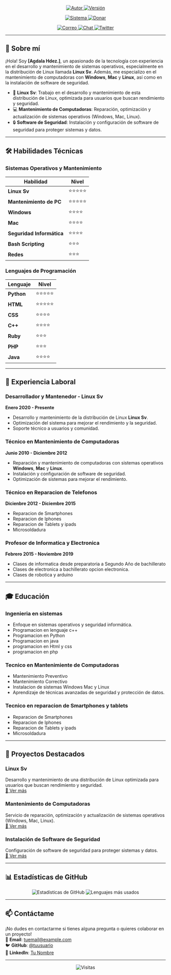 <p align="center">
  <a href="https://github.com/Agdala1/">
    <img title="Autor" src="https://img.shields.io/badge/Author-[Agdala Hdez.]-blue?style=for-the-badge&logo=github">
  </a>
  <a href="">
    <img title="Versión" src="https://img.shields.io/badge/Version-1.0-red?style=for-the-badge&logo=">
  </a>
</p>

<p align="center">
  <a href="">
    <img title="Sistema" src="https://img.shields.io/badge/Supported%20OS-Linux%20|%20Windows%20|%20Mac-orange?style=for-the-badge&logo=linux">
  </a>
  <a href="https://sites.google.com/view/donacionesbtc/inicio">
    <img title="Donar" src="https://img.shields.io/badge/Donate-Bitcoin-green.svg?style=for-the-badge&logo=Bitcoin">
  </a>
</p>

<p align="center">
  <a href="mailto:master.hdez@gmail.com">
    <img title="Correo" src="https://img.shields.io/badge/Correo-tuemail@example.com-blueviolet?style=for-the-badge&logo=gmail">
  </a>
  <a href="https://t.me/tucanal">
    <img title="Chat" src="https://img.shields.io/badge/CHAT-TELEGRAM-blue?style=for-the-badge&logo=telegram">
  </a>
  <a href="https://twitter.com/tuusuario">
    <img title="Twitter" src="https://img.shields.io/badge/CHAT-TWITTER-blue?style=for-the-badge&logo=twitter">
  </a>
</p>

---

## 🚀 Sobre mí

¡Hola! Soy **[Agdala Hdez.]**, un apasionado de la tecnología con experiencia en el desarrollo y mantenimiento de sistemas operativos, especialmente en la distribución de Linux llamada **Linux Sv**. Además, me especializo en el mantenimiento de computadoras con **Windows**, **Mac** y **Linux**, así como en la instalación de software de seguridad.

- 🐧 **Linux Sv**: Trabajo en el desarrollo y mantenimiento de esta distribución de Linux, optimizada para usuarios que buscan rendimiento y seguridad.
- 💻 **Mantenimiento de Computadoras**: Reparación, optimización y actualización de sistemas operativos (Windows, Mac, Linux).
- 🔒 **Software de Seguridad**: Instalación y configuración de software de seguridad para proteger sistemas y datos.

---

## 🛠️ Habilidades Técnicas

### Sistemas Operativos y Mantenimiento
| Habilidad              | Nivel        |
|------------------------|--------------|
| **Linux Sv**           | ⭐⭐⭐⭐⭐       |
| **Mantenimiento de PC**| ⭐⭐⭐⭐⭐       |
| **Windows**            | ⭐⭐⭐⭐         |
| **Mac**                | ⭐⭐⭐⭐         |
| **Seguridad Informática** | ⭐⭐⭐⭐      |
| **Bash Scripting**     | ⭐⭐⭐          |
| **Redes**              | ⭐⭐⭐          |

### Lenguajes de Programación
| Lenguaje              | Nivel        |
|-----------------------|--------------|
| **Python**            | ⭐⭐⭐⭐⭐       |
| **HTML**              | ⭐⭐⭐⭐⭐       |
| **CSS**               | ⭐⭐⭐⭐         |
| **C++**               | ⭐⭐⭐⭐         |
| **Ruby**              | ⭐⭐⭐          |
| **PHP**               | ⭐⭐⭐          |
| **Java**              | ⭐⭐⭐⭐         |

---

## 💼 Experiencia Laboral

### **Desarrollador y Mantenedor** - Linux Sv
**Enero 2020 - Presente**  
- Desarrollo y mantenimiento de la distribución de Linux **Linux Sv**.
- Optimización del sistema para mejorar el rendimiento y la seguridad.
- Soporte técnico a usuarios y comunidad.

### **Técnico en Mantenimiento de Computadoras**
**Junio 2010 - Diciembre 2012**  
- Reparación y mantenimiento de computadoras con sistemas operativos **Windows**, **Mac** y **Linux**.
- Instalación y configuración de software de seguridad.
- Optimización de sistemas para mejorar el rendimiento.

### **Técnico en Reparacion de Telefonos**
**Dicienbre 2012 - Diciembre 2015** 
- Reparacion de Smartphones
- Reparacion de Iphones
- Reparacion de Tablets y ipads
- Microsoldadura

### **Profesor de Informatica y Electronica**
**Febrero 2015 - Noviembre 2019** 
- Clases de informatica desde preparatoria a Segundo Año de bachillerato
- Clases de electronica a bachillerato opcion electronica.
- Clases de robotica y arduino
---

## 🎓 Educación

### **Ingenieria en sistemas** 
- Enfoque en sistemas operativos y seguridad informática.
- Programacion en lenguaje c++
- Programacion en Python
- Programacion en java
- programacion en Html y css
- programacion en php

### **Tecnico en Mantenimiente de Computadoras** 
- Mantenimiento Preventivo
- Mantenimiento Correctivo
- Instalacion de sistemas Windows Mac y Linux
- Aprendizaje de técnicas avanzadas de seguridad y protección de datos.

### **Tecnico en reparacion de Smartphones y tablets**
- Reparacion de Smartphones
- Reparacion de Iphones
- Reparacion de Tablets y ipads
- Microsoldadura

---

## 🌟 Proyectos Destacados

### **Linux Sv**
Desarrollo y mantenimiento de una distribución de Linux optimizada para usuarios que buscan rendimiento y seguridad.  
[🔗 Ver más](#)

### **Mantenimiento de Computadoras**
Servicio de reparación, optimización y actualización de sistemas operativos (Windows, Mac, Linux).  
[🔗 Ver más](#)

### **Instalación de Software de Seguridad**
Configuración de software de seguridad para proteger sistemas y datos.  
[🔗 Ver más](#)

---

## 📊 Estadísticas de GitHub

<p align="center">
  <img src="https://github-readme-stats.vercel.app/api?username=tuusuario&show_icons=true&theme=dark" alt="Estadísticas de GitHub">
  <img src="https://github-readme-stats.vercel.app/api/top-langs/?username=tuusuario&layout=compact&theme=dark" alt="Lenguajes más usados">
</p>

---

## 📫 Contáctame

¡No dudes en contactarme si tienes alguna pregunta o quieres colaborar en un proyecto!  
📧 **Email**: [tuemail@example.com](mailto:tuemail@example.com)  
🐦 **GitHub**: [@tuusuario](https://github.com/tuusuario)  
💼 **LinkedIn**: [Tu Nombre](https://linkedin.com/in/tuperfil)

---

<p align="center">
  <img src="https://komarev.com/ghpvc/?username=tuusuario&label=Visitas&color=blue&style=flat" alt="Visitas">
</p>
